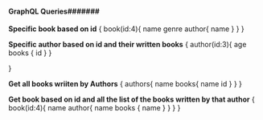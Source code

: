 #### GraphQL Queries#######

**Specific book based on id**
{
  book(id:4){
    name
    genre
    author{
      name
    }
  }
}

**Specific author based on id and their written books**
{
	author(id:3){
    age
    books {
      id
    }
  }
  
}

**Get all books wriiten by Authors**
{
  authors{
    name
    books{
      name
      id
    }
  }
}

**Get book based on id and all the list of the books written by that author**
{
  book(id:4){
    name
    author{
      name
      books {
        name
      }
    }
  }
}